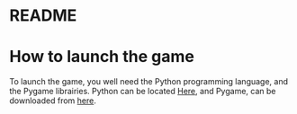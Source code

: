 # README

# How to launch the game
To launch the game, you well need the Python programming language, and the Pygame librairies. Python can be located 
[Here](https://www.python.org/downloads/release/python-2712/), and Pygame, can be downloaded from [here](http://www.pygame.org/download.shtml). 

